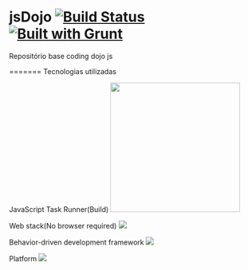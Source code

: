 jsDojo [![Build Status](https://travis-ci.org/mateusfreira/jsDojo.png?branch=master)](https://travis-ci.org/mateusfreira/jsDojo) [![Built with Grunt](https://cdn.gruntjs.com/builtwith.png)](http://gruntjs.com/)
======

Repositório base coding dojo js

=======
Tecnologias utilizadas

JavaScript Task Runner(Build)
[<img  height="260" src="http://gruntjs.com/img/grunt-logo-no-wordmark.svg">](http://gruntjs.com/)

Web stack(No browser required)
[<img src="http://phantomjs.org/img/phantomjs-logo.png">](http://phantomjs.org/)

Behavior-driven development framework
[<img src="http://pivotal.github.io/jasmine/images/jasmine_logo.png">](http://pivotal.github.io/jasmine/)

Platform
[<img src="https://github-camo.global.ssl.fastly.net/28f0c2a6d0f24881d08eecd8adeaa9fab60d3c9a/687474703a2f2f6e6f64656a732e6f72672f6c6f676f732f6e6f64656a732e706e67">](http://nodejs.org/)

